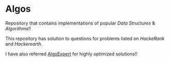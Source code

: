 # Algos
Repository that contains implementations of popular _Data Structures_ &amp; _Algorithms_!!

This repository has solution to questions for problems listed on _HackeRank_ and _Hackerearth_. 

I have also referred [AlgoExpert](https://www.algoexpert.io) for highly optimized solutions!!
